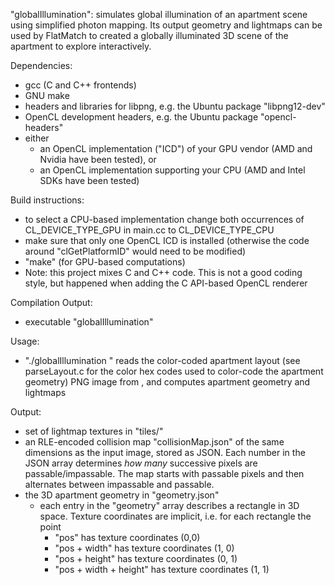 
"globalIllumination": simulates global illumination of an apartment scene using simplified photon mapping. Its output geometry and lightmaps can be used by FlatMatch to created a globally illuminated 3D scene of the apartment to explore interactively.


Dependencies:
- gcc (C and C++ frontends)
- GNU make
- headers and libraries for libpng, e.g. the Ubuntu package "libpng12-dev"
- OpenCL development headers, e.g. the Ubuntu package "opencl-headers"
- either
  - an OpenCL implementation ("ICD") of your GPU vendor (AMD and Nvidia have been tested), or
  - an OpenCL implementation supporting your CPU (AMD and Intel SDKs have been tested)

Build instructions:
- to select a CPU-based implementation change both occurrences of CL_DEVICE_TYPE_GPU in main.cc to CL_DEVICE_TYPE_CPU
- make sure that only one OpenCL ICD is installed (otherwise the code around "clGetPlatformID" would need to be modified)
- "make" (for GPU-based computations)
- Note: this project mixes C and C++ code. This is not a good coding style, but happened when adding the C API-based OpenCL renderer

Compilation Output:
- executable "globalIllumination"

Usage:
- "./globalIllumination <layout image>" reads the color-coded apartment layout (see parseLayout.c for the color hex codes used to color-code the apartment geometry) PNG image from <layout image>, and computes apartment geometry and lightmaps

Output:
- set of lightmap textures in "tiles/"
- an RLE-encoded collision map "collisionMap.json" of the same dimensions as the input image, stored as JSON. Each number in the JSON array determines *how many* successive pixels are passable/impassable. The map starts with passable pixels and then alternates between impassable and passable.
- the 3D apartment geometry in "geometry.json"
  - each entry in the "geometry" array describes a rectangle in 3D space. Texture coordinates are implicit, i.e. for each rectangle the point
    - "pos" has texture coordinates (0,0)
    - "pos + width" has texture coordinates (1, 0)
    - "pos + height" has texture coordinates (0, 1)
    - "pos + width + height" has texture coordinates (1, 1)

